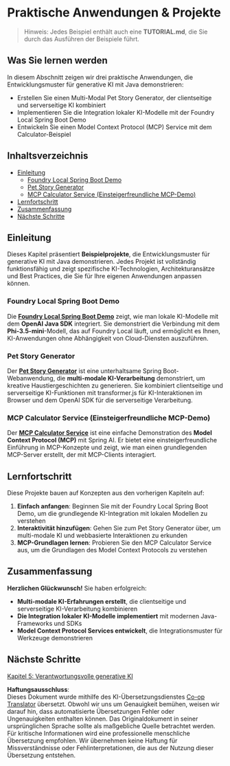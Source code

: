 <!--
CO_OP_TRANSLATOR_METADATA:
{
  "original_hash": "139c227ef39d24287257d1aff6fc6973",
  "translation_date": "2025-07-25T08:44:30+00:00",
  "source_file": "04-PracticalSamples/README.md",
  "language_code": "de"
}
-->
# Praktische Anwendungen & Projekte

> Hinweis: Jedes Beispiel enthält auch eine **TUTORIAL.md**, die Sie durch das Ausführen der Beispiele führt.

## Was Sie lernen werden
In diesem Abschnitt zeigen wir drei praktische Anwendungen, die Entwicklungsmuster für generative KI mit Java demonstrieren:
- Erstellen Sie einen Multi-Modal Pet Story Generator, der clientseitige und serverseitige KI kombiniert
- Implementieren Sie die Integration lokaler KI-Modelle mit der Foundry Local Spring Boot Demo
- Entwickeln Sie einen Model Context Protocol (MCP) Service mit dem Calculator-Beispiel

## Inhaltsverzeichnis

- [Einleitung](../../../04-PracticalSamples)
  - [Foundry Local Spring Boot Demo](../../../04-PracticalSamples)
  - [Pet Story Generator](../../../04-PracticalSamples)
  - [MCP Calculator Service (Einsteigerfreundliche MCP-Demo)](../../../04-PracticalSamples)
- [Lernfortschritt](../../../04-PracticalSamples)
- [Zusammenfassung](../../../04-PracticalSamples)
- [Nächste Schritte](../../../04-PracticalSamples)

## Einleitung

Dieses Kapitel präsentiert **Beispielprojekte**, die Entwicklungsmuster für generative KI mit Java demonstrieren. Jedes Projekt ist vollständig funktionsfähig und zeigt spezifische KI-Technologien, Architekturansätze und Best Practices, die Sie für Ihre eigenen Anwendungen anpassen können.

### Foundry Local Spring Boot Demo

Die **[Foundry Local Spring Boot Demo](foundrylocal/README.md)** zeigt, wie man lokale KI-Modelle mit dem **OpenAI Java SDK** integriert. Sie demonstriert die Verbindung mit dem **Phi-3.5-mini**-Modell, das auf Foundry Local läuft, und ermöglicht es Ihnen, KI-Anwendungen ohne Abhängigkeit von Cloud-Diensten auszuführen.

### Pet Story Generator

Der **[Pet Story Generator](petstory/README.md)** ist eine unterhaltsame Spring Boot-Webanwendung, die **multi-modale KI-Verarbeitung** demonstriert, um kreative Haustiergeschichten zu generieren. Sie kombiniert clientseitige und serverseitige KI-Funktionen mit transformer.js für KI-Interaktionen im Browser und dem OpenAI SDK für die serverseitige Verarbeitung.

### MCP Calculator Service (Einsteigerfreundliche MCP-Demo)

Der **[MCP Calculator Service](mcp/calculator/README.md)** ist eine einfache Demonstration des **Model Context Protocol (MCP)** mit Spring AI. Er bietet eine einsteigerfreundliche Einführung in MCP-Konzepte und zeigt, wie man einen grundlegenden MCP-Server erstellt, der mit MCP-Clients interagiert.

## Lernfortschritt

Diese Projekte bauen auf Konzepten aus den vorherigen Kapiteln auf:

1. **Einfach anfangen**: Beginnen Sie mit der Foundry Local Spring Boot Demo, um die grundlegende KI-Integration mit lokalen Modellen zu verstehen
2. **Interaktivität hinzufügen**: Gehen Sie zum Pet Story Generator über, um multi-modale KI und webbasierte Interaktionen zu erkunden
3. **MCP-Grundlagen lernen**: Probieren Sie den MCP Calculator Service aus, um die Grundlagen des Model Context Protocols zu verstehen

## Zusammenfassung

**Herzlichen Glückwunsch!** Sie haben erfolgreich:

- **Multi-modale KI-Erfahrungen erstellt**, die clientseitige und serverseitige KI-Verarbeitung kombinieren
- **Die Integration lokaler KI-Modelle implementiert** mit modernen Java-Frameworks und SDKs
- **Model Context Protocol Services entwickelt**, die Integrationsmuster für Werkzeuge demonstrieren

## Nächste Schritte

[Kapitel 5: Verantwortungsvolle generative KI](../05-ResponsibleGenAI/README.md)

**Haftungsausschluss**:  
Dieses Dokument wurde mithilfe des KI-Übersetzungsdienstes [Co-op Translator](https://github.com/Azure/co-op-translator) übersetzt. Obwohl wir uns um Genauigkeit bemühen, weisen wir darauf hin, dass automatisierte Übersetzungen Fehler oder Ungenauigkeiten enthalten können. Das Originaldokument in seiner ursprünglichen Sprache sollte als maßgebliche Quelle betrachtet werden. Für kritische Informationen wird eine professionelle menschliche Übersetzung empfohlen. Wir übernehmen keine Haftung für Missverständnisse oder Fehlinterpretationen, die aus der Nutzung dieser Übersetzung entstehen.